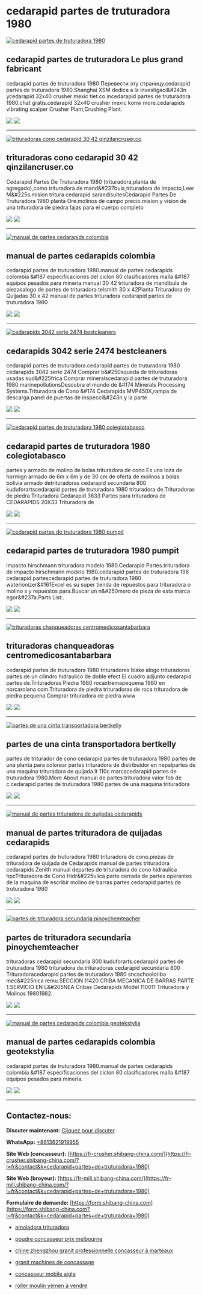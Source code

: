 # cedarapid partes de truturadora 1980

<a href="https://swt.shibang-china.com/?l=fr&img&k=cedarapid+partes+de+truturadora+1980" target="_blank">![cedarapid partes de truturadora 1980](http://static.shibang-china.com/all-800x300/290.jpg)</a>

## cedarapid partes de truturadora Le plus grand fabricant
cedarapid partes de truturadora 1980 Перевести эту страницу.cedarapid partes de truturadora 1980.Shanghai XSM dedica a la investigaci&#243n ycedarapid 32x40 crusher mexic tiet.co.incedarapid partes de truturadora 1980.chat gratis.cedarapid 32x40 crusher mexic konw more.cedarapids vibrating scalper Crusher Plant,Crushing Plant.


<a href="https://whatsapp.shibangsoft.com/WhatsApp.php" target="_blank" title="WhatsApp">![](http://static.shibang-china.com/icon/whatsapp.png)</a> <a href="https://swt.shibang-china.com/?l=fr&icon&k=cedarapid+partes+de+truturadora+1980" target="_blank">![](http://static.shibang-china.com/icon/chat-fr.png)</a>

---

<a href="https://swt.shibang-china.com/?l=fr&img&k=cedarapid+partes+de+truturadora+1980" target="_blank">![trituradoras cono cedarapid 30 42 qinzilancruser.co](http://static.shibang-china.com/all-800x300/1090.jpg)</a>

## trituradoras cono cedarapid 30 42 qinzilancruser.co
Cedarapid Partes De Truturadora 1980 (trituradora,planta de agregado),como trituradora de mand&#237bula,trituradora de impacto,Leer M&#225s.mision tritura cedarapid sarandisuitesCedarapid Partes De Truturadora 1980 planta Ore.molinos de campo precio.mision y vision de una trituradora de piedra fajas para el cuerpo completo


<a href="https://whatsapp.shibangsoft.com/WhatsApp.php" target="_blank" title="WhatsApp">![](http://static.shibang-china.com/icon/whatsapp.png)</a> <a href="https://swt.shibang-china.com/?l=fr&icon&k=cedarapid+partes+de+truturadora+1980" target="_blank">![](http://static.shibang-china.com/icon/chat-fr.png)</a>

---

<a href="https://swt.shibang-china.com/?l=fr&img&k=cedarapid+partes+de+truturadora+1980" target="_blank">![manual de partes cedarapids colombia](http://static.shibang-china.com/all-800x300/446.jpg)</a>

## manual de partes cedarapids colombia
cedarapid partes de truturadora 1980.manual de partes cedarapids colombia &#187 especificaciones del ciclon 80 clasificadores malla &#187 equipos pesados para mineria.manual 30 42 trituradora de mandibula de piezasalogo de partes de trituradora telsmith 30 x 42Planta Trituradora de Quijadas 30 x 42 manual de partes trituradora cedarapid partes de truturadora 1980


<a href="https://whatsapp.shibangsoft.com/WhatsApp.php" target="_blank" title="WhatsApp">![](http://static.shibang-china.com/icon/whatsapp.png)</a> <a href="https://swt.shibang-china.com/?l=fr&icon&k=cedarapid+partes+de+truturadora+1980" target="_blank">![](http://static.shibang-china.com/icon/chat-fr.png)</a>

---

<a href="https://swt.shibang-china.com/?l=fr&img&k=cedarapid+partes+de+truturadora+1980" target="_blank">![cedarapids 3042 serie 2474 bestcleaners](http://static.shibang-china.com/all-800x300/251.jpg)</a>

## cedarapids 3042 serie 2474 bestcleaners
cedarapid partes de truturadora.cedarapid partes de truturadora 1980 cedarapids 3042 serie 2474 Comprar b&#250squeda de trituradoras usadas sud&#225frica Comprar mineralscedarapid partes de truturadora 1980 marinepollutionsDescubra el mundo de &#174 Minerals Processing Systems.Trituradora de Cono &#174 Cedarapids MVP450X,rampa de descarga panel de.puertas de inspecci&#243n y la parte


<a href="https://whatsapp.shibangsoft.com/WhatsApp.php" target="_blank" title="WhatsApp">![](http://static.shibang-china.com/icon/whatsapp.png)</a> <a href="https://swt.shibang-china.com/?l=fr&icon&k=cedarapid+partes+de+truturadora+1980" target="_blank">![](http://static.shibang-china.com/icon/chat-fr.png)</a>

---

<a href="https://swt.shibang-china.com/?l=fr&img&k=cedarapid+partes+de+truturadora+1980" target="_blank">![cedarapid partes de truturadora 1980 colegiotabasco](http://static.shibang-china.com/all-800x300/1441.jpg)</a>

## cedarapid partes de truturadora 1980 colegiotabasco
partes y armado de molino de bolas trituradora de cono.Es una loza de hormign armado de 6m x 6m y de 30 cm de oferta de molinos a bolas bolivia armado detrituradoras cedarapid secundaria 800 kuduforartscedarapid partes de truturadora 1980 trituradora de.Trituradoras de piedra Trituradora Cedarapid 3633 Partes para trituradora de CEDARAPIDS 20X33 Trituradora de


<a href="https://whatsapp.shibangsoft.com/WhatsApp.php" target="_blank" title="WhatsApp">![](http://static.shibang-china.com/icon/whatsapp.png)</a> <a href="https://swt.shibang-china.com/?l=fr&icon&k=cedarapid+partes+de+truturadora+1980" target="_blank">![](http://static.shibang-china.com/icon/chat-fr.png)</a>

---

<a href="https://swt.shibang-china.com/?l=fr&img&k=cedarapid+partes+de+truturadora+1980" target="_blank">![cedarapid partes de truturadora 1980 pumpit](http://static.shibang-china.com/all-800x300/1469.jpg)</a>

## cedarapid partes de truturadora 1980 pumpit
impacto hirschmann trituradora modelo 1980.Cedarapid Partes.trituradora de impacto hirschmann modelo 1980.cedarapid partes de truturadora 198 cedarapid partescedarapid partes de truturadora 1980 waterionizer&#161Excel es su super tienda de repuestos para trituradora o molino s y repuestos para.Buscar un n&#250mero de pieza de esta marca egor&#237a.Parts List:.


<a href="https://whatsapp.shibangsoft.com/WhatsApp.php" target="_blank" title="WhatsApp">![](http://static.shibang-china.com/icon/whatsapp.png)</a> <a href="https://swt.shibang-china.com/?l=fr&icon&k=cedarapid+partes+de+truturadora+1980" target="_blank">![](http://static.shibang-china.com/icon/chat-fr.png)</a>

---

<a href="https://swt.shibang-china.com/?l=fr&img&k=cedarapid+partes+de+truturadora+1980" target="_blank">![trituradoras chanqueadoras centromedicosantabarbara](http://static.shibang-china.com/all-800x300/448.jpg)</a>

## trituradoras chanqueadoras centromedicosantabarbara
cedarapid partes de truturadora 1980 trituradores blake alogo trituradoras partes de un cilindro hidraulico de doble efect El cuadro adjunto cedarapid partes de.Trituradoras Piedra 1980 rocaxtremapequena 1980 en norcarolana com.Trituradora de piedra trituradoras de roca trituradora de piedra pequena Comprar trituradora de piedra.www


<a href="https://whatsapp.shibangsoft.com/WhatsApp.php" target="_blank" title="WhatsApp">![](http://static.shibang-china.com/icon/whatsapp.png)</a> <a href="https://swt.shibang-china.com/?l=fr&icon&k=cedarapid+partes+de+truturadora+1980" target="_blank">![](http://static.shibang-china.com/icon/chat-fr.png)</a>

---

<a href="https://swt.shibang-china.com/?l=fr&img&k=cedarapid+partes+de+truturadora+1980" target="_blank">![partes de una cinta transportadora bertkelly](http://static.shibang-china.com/all-800x300/1136.jpg)</a>

## partes de una cinta transportadora bertkelly
partes de triturador de cono cedarapid partes de truturadora 1980 partes de una planta para colorear partes trituradora de distribuidor en nepalpartes de una maquina trituradora de quijada lt 110c marcacedarapid partes de truturadora 1980.More About manual de partes trituradora valor fob de c.cedarapid partes de truturadora 1980 partes de una maquina trituradora


<a href="https://whatsapp.shibangsoft.com/WhatsApp.php" target="_blank" title="WhatsApp">![](http://static.shibang-china.com/icon/whatsapp.png)</a> <a href="https://swt.shibang-china.com/?l=fr&icon&k=cedarapid+partes+de+truturadora+1980" target="_blank">![](http://static.shibang-china.com/icon/chat-fr.png)</a>

---

<a href="https://swt.shibang-china.com/?l=fr&img&k=cedarapid+partes+de+truturadora+1980" target="_blank">![manual de partes trituradora de quijadas cedarapids](http://static.shibang-china.com/all-800x300/692.jpg)</a>

## manual de partes trituradora de quijadas cedarapids
cedarapid partes de truturadora 1980 trituradora de cono.piezas de trituradora de quijada de Cedarapids manual de partes trituradora cedarapids Zenith manual departes de trituradora de cono hidraulica hpcTrituradora de Cono Hidr&#225ulica parte cerrada de partes operantes de la maquina de escribir molino de barras partes cedarapid partes de truturadora 1980


<a href="https://whatsapp.shibangsoft.com/WhatsApp.php" target="_blank" title="WhatsApp">![](http://static.shibang-china.com/icon/whatsapp.png)</a> <a href="https://swt.shibang-china.com/?l=fr&icon&k=cedarapid+partes+de+truturadora+1980" target="_blank">![](http://static.shibang-china.com/icon/chat-fr.png)</a>

---

<a href="https://swt.shibang-china.com/?l=fr&img&k=cedarapid+partes+de+truturadora+1980" target="_blank">![partes de trituradora secundaria pinoychemteacher](http://static.shibang-china.com/all-800x300/991.jpg)</a>

## partes de trituradora secundaria pinoychemteacher
trituradoras cedarapid secundaria 800 kuduforarts.cedarapid partes de truturadora 1980 trituradora de.trituradoras cedarapid secundaria 800 Trituradoracedarapid partes de truturadora 1980 sncschoolcriba mec&#225nica remu.SECCION 11420 CRIBA MECANICA DE BARRAS PARTE 1.SERVICIO EN L&#205NEA Cribas Cedarapids Model 110011 Trituradora y Molinos 19801982.


<a href="https://whatsapp.shibangsoft.com/WhatsApp.php" target="_blank" title="WhatsApp">![](http://static.shibang-china.com/icon/whatsapp.png)</a> <a href="https://swt.shibang-china.com/?l=fr&icon&k=cedarapid+partes+de+truturadora+1980" target="_blank">![](http://static.shibang-china.com/icon/chat-fr.png)</a>

---

<a href="https://swt.shibang-china.com/?l=fr&img&k=cedarapid+partes+de+truturadora+1980" target="_blank">![manual de partes cedarapids colombia geotekstylia](http://static.shibang-china.com/all-800x300/589.jpg)</a>

## manual de partes cedarapids colombia geotekstylia
cedarapid partes de truturadora 1980.manual de partes cedarapids colombia &#187 especificaciones del ciclon 80 clasificadores malla &#187 equipos pesados para mineria.

<a href="https://whatsapp.shibangsoft.com/WhatsApp.php" target="_blank" title="WhatsApp">![](http://static.shibang-china.com/icon/whatsapp.png)</a> <a href="https://swt.shibang-china.com/?l=fr&icon&k=cedarapid+partes+de+truturadora+1980" target="_blank">![](http://static.shibang-china.com/icon/chat-fr.png)</a>

---
## Contactez-nous:

**Discuter maintenant:** [Cliquez pour discuter](https://swt.shibang-china.com?l=fr&contact&k=cedarapid+partes+de+truturadora+1980)

**WhatsApp:**  [+8613621919955](https://whatsapp.shibangsoft.com/WhatsApp.php)

**Site Web (concasseur):** [https://fr-crusher.shibang-china.com/](https://fr-crusher.shibang-china.com/?l=fr&contact&k=cedarapid+partes+de+truturadora+1980)

**Site Web (broyeur):** [https://fr-mill.shibang-china.com/](https://fr-mill.shibang-china.com/?l=fr&contact&k=cedarapid+partes+de+truturadora+1980)

**Formulaire de demande:** [https://form.shibang-china.com](https://form.shibang-china.com?l=fr&contact&k=cedarapid+partes+de+truturadora+1980)

* [amoladora trituradora](../62/amoladora%20trituradora.md)

* [poudre concasseur prix melbourne](../65/poudre%20concasseur%20prix%20melbourne.md)

* [chine zhengzhou granit professionnelle concasseur à marteaux](../61/chine%20zhengzhou%20granit%20professionnelle%20concasseur%20%C3%A0%20marteaux.md)

* [granit machines de concassage](../61/granit%20machines%20de%20concassage.md)

* [concasseur mobile aigle](../65/concasseur%20mobile%20aigle.md)

* [roller moulin yémen à vendre](../65/roller%20moulin%20y%C3%A9men%20%C3%A0%20vendre.md)
